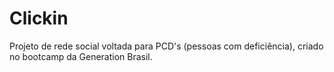 # Clickin
Projeto de rede social voltada para PCD's (pessoas com deficiência), criado no bootcamp da Generation Brasil. 

